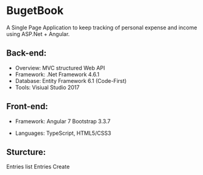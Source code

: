# BugetBook
A Single Page Application to keep tracking of personal expense and income using ASP.Net + Angular.

## Back-end: 

* Overview: MVC structured Web API
* Framework: .Net Framework 4.6.1
* Database: Entity Framework 6.1 (Code-First)
* Tools: Visiual Studio 2017

## Front-end:

* Framework: Angular 7  Bootstrap 3.3.7

* Languages: TypeScript, HTML5/CSS3

## Sturcture:

Entries list
Entries Create



